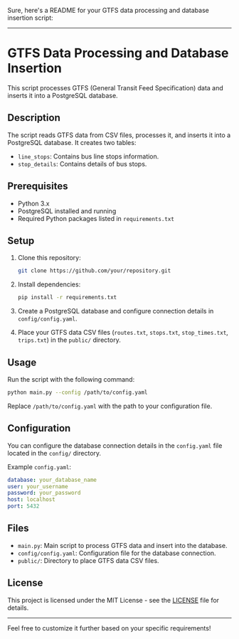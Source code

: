 Sure, here's a README for your GTFS data processing and database insertion script:

---

# GTFS Data Processing and Database Insertion

This script processes GTFS (General Transit Feed Specification) data and inserts it into a PostgreSQL database.

## Description

The script reads GTFS data from CSV files, processes it, and inserts it into a PostgreSQL database. It creates two tables:
- `line_stops`: Contains bus line stops information.
- `stop_details`: Contains details of bus stops.

## Prerequisites

- Python 3.x
- PostgreSQL installed and running
- Required Python packages listed in `requirements.txt`

## Setup

1. Clone this repository:

    ```bash
    git clone https://github.com/your/repository.git
    ```

2. Install dependencies:

    ```bash
    pip install -r requirements.txt
    ```

3. Create a PostgreSQL database and configure connection details in `config/config.yaml`.

4. Place your GTFS data CSV files (`routes.txt`, `stops.txt`, `stop_times.txt`, `trips.txt`) in the `public/` directory.

## Usage

Run the script with the following command:

```bash
python main.py --config /path/to/config.yaml
```

Replace `/path/to/config.yaml` with the path to your configuration file.

## Configuration

You can configure the database connection details in the `config.yaml` file located in the `config/` directory.

Example `config.yaml`:

```yaml
database: your_database_name
user: your_username
password: your_password
host: localhost
port: 5432
```

## Files

- `main.py`: Main script to process GTFS data and insert into the database.
- `config/config.yaml`: Configuration file for the database connection.
- `public/`: Directory to place GTFS data CSV files.

## License

This project is licensed under the MIT License - see the [LICENSE](LICENSE) file for details.

---

Feel free to customize it further based on your specific requirements!